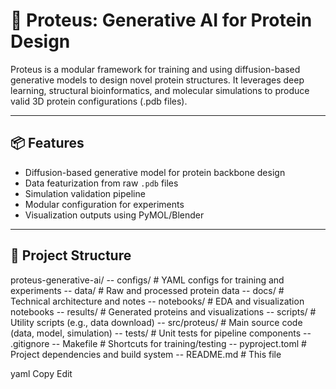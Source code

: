 # 🧬 Proteus: Generative AI for Protein Design

Proteus is a modular framework for training and using diffusion-based generative models to design novel protein structures. It leverages deep learning, structural bioinformatics, and molecular simulations to produce valid 3D protein configurations (.pdb files).

---

## 📦 Features

- Diffusion-based generative model for protein backbone design
- Data featurization from raw `.pdb` files
- Simulation validation pipeline
- Modular configuration for experiments
- Visualization outputs using PyMOL/Blender

---

## 📁 Project Structure

proteus-generative-ai/
-- configs/ # YAML configs for training and experiments
-- data/ # Raw and processed protein data
-- docs/ # Technical architecture and notes
-- notebooks/ # EDA and visualization notebooks
-- results/ # Generated proteins and visualizations
-- scripts/ # Utility scripts (e.g., data download)
-- src/proteus/ # Main source code (data, model, simulation)
-- tests/ # Unit tests for pipeline components
-- .gitignore
-- Makefile # Shortcuts for training/testing
-- pyproject.toml # Project dependencies and build system
-- README.md # This file

yaml
Copy
Edit
